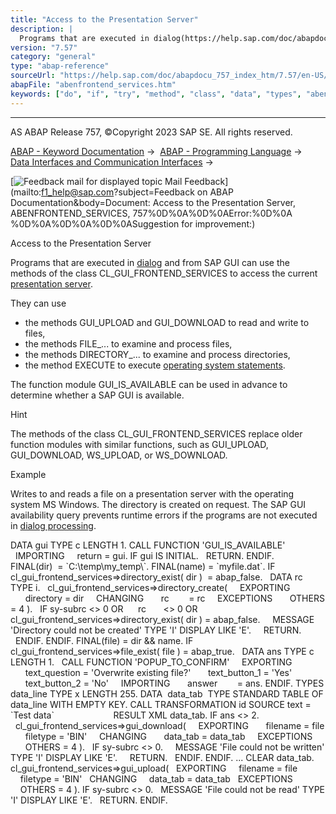 ```yaml
---
title: "Access to the Presentation Server"
description: |
  Programs that are executed in dialog(https://help.sap.com/doc/abapdocu_757_index_htm/7.57/en-US/abendialog_processing_glosry.htm 'Glossary Entry') and from SAP GUI can use the methods of the class CL_GUI_FRONTEND_SERVICES to access the current presentation server(https://help.sap.com/doc/abap
version: "7.57"
category: "general"
type: "abap-reference"
sourceUrl: "https://help.sap.com/doc/abapdocu_757_index_htm/7.57/en-US/abenfrontend_services.htm"
abapFile: "abenfrontend_services.htm"
keywords: ["do", "if", "try", "method", "class", "data", "types", "abenfrontend", "services"]
---
```


* * *

AS ABAP Release 757, ©Copyright 2023 SAP SE. All rights reserved.

[ABAP - Keyword Documentation](https://help.sap.com/doc/abapdocu_757_index_htm/7.57/en-US/abenabap.htm) →  [ABAP - Programming Language](https://help.sap.com/doc/abapdocu_757_index_htm/7.57/en-US/abenabap_reference.htm) →  [Data Interfaces and Communication Interfaces](https://help.sap.com/doc/abapdocu_757_index_htm/7.57/en-US/abenabap_data_communication.htm) → 

 [![](Mail.gif?object=Mail.gif&sap-language=EN "Feedback mail for displayed topic") Mail Feedback](mailto:f1_help@sap.com?subject=Feedback on ABAP Documentation&body=Document: Access to the Presentation Server, ABENFRONTEND_SERVICES, 757%0D%0A%0D%0AError:%0D%0A
%0D%0A%0D%0A%0D%0ASuggestion for improvement:)

Access to the Presentation Server

Programs that are executed in [dialog](https://help.sap.com/doc/abapdocu_757_index_htm/7.57/en-US/abendialog_processing_glosry.htm "Glossary Entry") and from SAP GUI can use the methods of the class CL\_GUI\_FRONTEND\_SERVICES to access the current [presentation server](https://help.sap.com/doc/abapdocu_757_index_htm/7.57/en-US/abenpresentation_server_glosry.htm "Glossary Entry").

They can use

-   the methods GUI\_UPLOAD and GUI\_DOWNLOAD to read and write to files,
-   the methods FILE\_... to examine and process files,
-   the methods DIRECTORY\_... to examine and process directories,
-   the method EXECUTE to execute [operating system statements](https://help.sap.com/doc/abapdocu_757_index_htm/7.57/en-US/abenabap_system_commands_pres.htm).

The function module GUI\_IS\_AVAILABLE can be used in advance to determine whether a SAP GUI is available.

Hint

The methods of the class CL\_GUI\_FRONTEND\_SERVICES replace older function modules with similar functions, such as GUI\_UPLOAD, GUI\_DOWNLOAD, WS\_UPLOAD, or WS\_DOWNLOAD.

Example

Writes to and reads a file on a presentation server with the operating system MS Windows. The directory is created on request. The SAP GUI availability query prevents runtime errors if the programs are not executed in [dialog processing](https://help.sap.com/doc/abapdocu_757_index_htm/7.57/en-US/abendialog_processing_glosry.htm "Glossary Entry").

DATA gui TYPE c LENGTH 1.
CALL FUNCTION 'GUI\_IS\_AVAILABLE'
  IMPORTING
    return = gui.
IF gui IS INITIAL.
  RETURN.
ENDIF.
FINAL(dir)  = \`C:\\temp\\my\_temp\\\`.
FINAL(name) = \`myfile.dat\`.
IF cl\_gui\_frontend\_services=>directory\_exist( dir )  = abap\_false.
  DATA rc TYPE i.
  cl\_gui\_frontend\_services=>directory\_create(
    EXPORTING
      directory = dir
    CHANGING
      rc        = rc
    EXCEPTIONS
      OTHERS = 4 ).
  IF sy-subrc <> 0 OR
     rc       <> 0 OR
     cl\_gui\_frontend\_services=>directory\_exist( dir ) = abap\_false.
    MESSAGE 'Directory could not be created' TYPE 'I' DISPLAY LIKE 'E'.
    RETURN.
  ENDIF.
ENDIF.
FINAL(file) = dir && name.
IF cl\_gui\_frontend\_services=>file\_exist( file ) = abap\_true.
  DATA ans TYPE c LENGTH 1.
  CALL FUNCTION 'POPUP\_TO\_CONFIRM'
    EXPORTING
      text\_question = 'Overwrite existing file?'
      text\_button\_1 = 'Yes'
      text\_button\_2 = 'No'
    IMPORTING
      answer        = ans.
ENDIF.
TYPES data\_line TYPE x LENGTH 255.
DATA  data\_tab  TYPE STANDARD TABLE OF data\_line WITH EMPTY KEY.
CALL TRANSFORMATION id SOURCE text = \`Test data\`
                       RESULT XML data\_tab.
IF ans <> 2.
  cl\_gui\_frontend\_services=>gui\_download(
    EXPORTING
      filename = file
      filetype = 'BIN'
    CHANGING
      data\_tab = data\_tab
    EXCEPTIONS
      OTHERS = 4 ).
  IF sy-subrc <> 0.
    MESSAGE 'File could not be written' TYPE 'I' DISPLAY LIKE 'E'.
    RETURN.
  ENDIF.
ENDIF.
...
CLEAR data\_tab.
cl\_gui\_frontend\_services=>gui\_upload(
  EXPORTING
    filename = file
    filetype = 'BIN'
  CHANGING
    data\_tab = data\_tab
  EXCEPTIONS
    OTHERS = 4 ).
IF sy-subrc <> 0.
  MESSAGE 'File could not be read' TYPE 'I' DISPLAY LIKE 'E'.
  RETURN.
ENDIF.